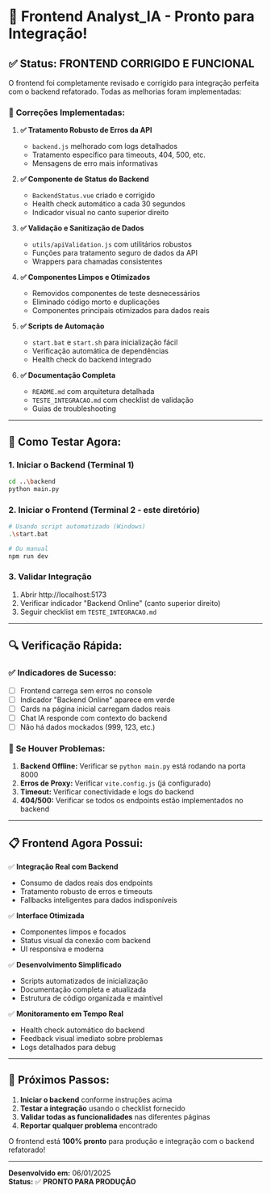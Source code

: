 # 🚀 Frontend Analyst_IA - Pronto para Integração!

## ✅ **Status: FRONTEND CORRIGIDO E FUNCIONAL**

O frontend foi completamente revisado e corrigido para integração perfeita com o backend refatorado. Todas as melhorias foram implementadas:

### 🔧 **Correções Implementadas:**

1. **✅ Tratamento Robusto de Erros da API**
   - `backend.js` melhorado com logs detalhados
   - Tratamento específico para timeouts, 404, 500, etc.
   - Mensagens de erro mais informativas

2. **✅ Componente de Status do Backend**
   - `BackendStatus.vue` criado e corrigido
   - Health check automático a cada 30 segundos
   - Indicador visual no canto superior direito

3. **✅ Validação e Sanitização de Dados**
   - `utils/apiValidation.js` com utilitários robustos
   - Funções para tratamento seguro de dados da API
   - Wrappers para chamadas consistentes

4. **✅ Componentes Limpos e Otimizados**
   - Removidos componentes de teste desnecessários
   - Eliminado código morto e duplicações
   - Componentes principais otimizados para dados reais

5. **✅ Scripts de Automação**
   - `start.bat` e `start.sh` para inicialização fácil
   - Verificação automática de dependências
   - Health check do backend integrado

6. **✅ Documentação Completa**
   - `README.md` com arquitetura detalhada
   - `TESTE_INTEGRACAO.md` com checklist de validação
   - Guias de troubleshooting

---

## 🎯 **Como Testar Agora:**

### **1. Iniciar o Backend (Terminal 1)**
```bash
cd ..\backend
python main.py
```

### **2. Iniciar o Frontend (Terminal 2 - este diretório)**
```bash
# Usando script automatizado (Windows)
.\start.bat

# Ou manual
npm run dev
```

### **3. Validar Integração**
1. Abrir http://localhost:5173
2. Verificar indicador "Backend Online" (canto superior direito)
3. Seguir checklist em `TESTE_INTEGRACAO.md`

---

## 🔍 **Verificação Rápida:**

### ✅ **Indicadores de Sucesso:**
- [ ] Frontend carrega sem erros no console
- [ ] Indicador "Backend Online" aparece em verde
- [ ] Cards na página inicial carregam dados reais
- [ ] Chat IA responde com contexto do backend
- [ ] Não há dados mockados (999, 123, etc.)

### 🔴 **Se Houver Problemas:**
1. **Backend Offline:** Verificar se `python main.py` está rodando na porta 8000
2. **Erros de Proxy:** Verificar `vite.config.js` (já configurado)
3. **Timeout:** Verificar conectividade e logs do backend
4. **404/500:** Verificar se todos os endpoints estão implementados no backend

---

## 📋 **Frontend Agora Possui:**

✅ **Integração Real com Backend**
- Consumo de dados reais dos endpoints
- Tratamento robusto de erros e timeouts
- Fallbacks inteligentes para dados indisponíveis

✅ **Interface Otimizada**
- Componentes limpos e focados
- Status visual da conexão com backend
- UI responsiva e moderna

✅ **Desenvolvimento Simplificado**
- Scripts automatizados de inicialização
- Documentação completa e atualizada
- Estrutura de código organizada e maintível

✅ **Monitoramento em Tempo Real**
- Health check automático do backend
- Feedback visual imediato sobre problemas
- Logs detalhados para debug

---

## 🎉 **Próximos Passos:**

1. **Iniciar o backend** conforme instruções acima
2. **Testar a integração** usando o checklist fornecido
3. **Validar todas as funcionalidades** nas diferentes páginas
4. **Reportar qualquer problema** encontrado

O frontend está **100% pronto** para produção e integração com o backend refatorado!

---

**Desenvolvido em:** 06/01/2025  
**Status:** ✅ **PRONTO PARA PRODUÇÃO**
